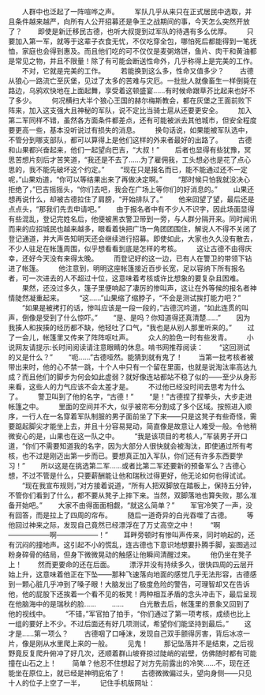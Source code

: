 　　人群中也泛起了一阵喧哗之声。
　　军队几乎从来只在正式居民中选取，并且条件越来越严，向所有人公开招募还是争王之战期间的事，今天怎么突然开放了？
　　即使是新迁移民古德，也听大叔提到过军队的待遇有多么优厚。
　　只要加入第一军，就等于这辈子衣食无忧，不仅吃穿全包，哪怕死后都能得到一笔抚恤，家庭也会得到惠及。而且他们吃的可不仅仅是麦粥烙饼，鱼片、肉干和黄油都是常见之物，并且不限量！除了有可能会断送性命外，几乎称得上是完美的工作。
　　不对，它就是完美的工作。
　　若能换到这么多，性命又值多少？
　　古德从狼心一路流亡至灰堡，见过了太多的苦难与灾厄。一批批人就像畜生一样倒毙在路边，乌鸦欢快地在上面起舞，享受着这顿盛宴……有时候命跟草芥比起来也好不了多少。
　　何况横扫大半个狼心王国的赫尔梅斯教会，都在灰堡之王面前败下阵来，加入这支强大且神秘的军队，说不定比当骑士扈从还要更安全。
　　加入第二军同样不错，虽然各方面条件都差点，还有可能被派去其他城市，但安全程度要更高一些，基本没听说过有损失的消息。
　　换句话说，如果能被军队选中，不管分到哪支部队，都可以算得上是他们这样的外来者最好的出路了。
　　古德和山果都兴奋起来，他们一起望向巴吉，“大叔！”
　　后者也显得有些犹豫，冥思苦想片刻后才苦笑道，“我还是不去了……为了雇佣我，工头想必也是花了点心思的，我不能先破坏这个约定。”
　　“现在只是报名而已，能不能通过还不一定呢，”山果劝道，“你可以等结果出来了再做决定啊。”
　　“那时候只怕我就没决心拒绝了，”巴吉摇摇头，“你们去吧，我会在广场上等你们的好消息的。”
　　山果还想再说什么，却被古德拉住了肩膀，“开始排队了。”
　　他来回望了望，最后还是点点头，“那我们先去申请吧。”
　　由于报名者中有不少人不识字，因此场面显得有些混乱，登记完姓名后，他便被黑衣警卫带到一旁，与人群分隔开来。同时闻讯而来的应招城民也越来越多，眼看着快把广场一角团团围住，解说人不得不关闭了登记通道，并大声告知明天还会继续进行招募。即使如此，大家也久久没有散去，不少人驻足在帐篷周围，似乎想看看到底是怎样的考核。
　　这让古德不由得庆幸，还好今天没有来得太晚。
　　而登记好的这一边，已有人在警卫的带领下钻进了帐篷。
　　他注意到，明明这座帐篷接近百步长宽，足以容纳下所有报名者，可一次进去的人不超过十位，这意味着考核或许比想象的要复杂且困难。
　　果然，还没过多久，篷子里便响起了凄厉的惨叫声，这让在外等候的报名者神情陡然凝重起来。
　　“这……”山果缩了缩脖子，“不会是测试挨打能力吧？”
　　“如果是被拷打的话，惨叫应该是一段一段的，”古德沉吟道，“如此连贯的叫声，倒像是受到了什么惊吓。”
　　“是、是吗？你知道得还真清楚……”
　　因为我揍人和挨揍的经历都不缺，他轻吐了口气，“我也是从别人那里听来的。”
　　过了一会儿，帐篷里又传来了阵阵呕吐声。
　　众人的脸色一时有些发青。
　　小说网友请提示:长时间阅读请注意眼睛的休息。啃书网推荐阅读：
　　“这回测试的又是什么？”
　　“呃……”古德哑然。能猜到就有鬼了！
　　当第一批考核者被带出来时，他的心不禁一跳，十个人中只有一个留在里面，也就是说淘汰率高达九成？而且他们的脚步为何会如此虚弱？就好像连站都站不稳了似的——至少从身形来看，这些人的力气应该不会太差才是。
　　不过他已经没时间去思考为什么了。
　　警卫叫到了他的名字，“古德！”
　　“是！”古德捏了捏拳头，大步走进帐篷之中。
　　里面的空间并不大，似乎被帘布分割成了多个区域。按照进入顺序，一行人在一名穿着军队制服的男子面前坐了下来——只是这凳子有些奇怪，需要踮起脚尖才能坐上去，并且十分容易晃动，简直像是故意让人难受一般。令他稍微安心的是，山果也在这一队之中。
　　“我是该项目的考核人，”军装男子开口道，“你们不需要知道我的名字，因为大部分人很快就会被淘汰，即使通过所有考核，也不过是刚迈出第一步而已。要想真正加入军队，你们还有许多东西要学习！”
　　所以这是在挑选第二军……或者比第二军还要新的预备军么？古德心想，不过不管是什么，只要薪酬能让他和瑞秋过得更好，他无论如何也得试试。
　　“现在我宣布规则，”对方接着说道，“所有人把双脚放在踏板上，保持五分钟，不管你们看到了什么，都不要从凳子上摔下来。当然，双脚落地也算失败，那么准备开始吧。”
　　大家不由得面面相觑，“就这么简单？”
　　军官冷笑了一声，没有回答，而是拉上了四周的帘布。
　　随后一道奇异的白光吞噬了古德。
　　等他回过神来之际，发现自己竟然已经漂浮在了万丈高空之中！
　　“啊——————啊——————！”
　　耳畔旁顿时有惨叫声传来，同时响起的，还有沉闷的撞地声。这引起不小的慌乱，连古德也下意识地想要扑腾手脚，妄图逃过粉身碎骨的结局，但身下微微晃动的触感让他瞬间清醒过来。
　　他仍坐在凳子上！
　　然而更要命的还在后面。
　　漂浮并没有持续多久，很快四周的云层开始上升，这意味着他正在下坠——那种飞速落向地面的感觉几乎无法形容，古德感到一颗心脏几乎冲到了嗓子眼！大脑发出了极度危险的警告，可理智却又在告诉他，他的屁股下还挨着一个看不见的板凳！两种相互矛盾的念头冲击下，最后呈现在他脑海中的是瑞秋的脸……
　　……
　　白光散去后，帐篷里的景象又回到了他的视线中。
　　“不错，”军官拍了拍手，“你们通过了第一项考核，成绩也比上一组的要好上不少。不过后面还有好几项测试，希望你们能坚持到最后。”
　　这才是……第一项么？
　　古德咽了口唾沫，发现自己双手颤得厉害，背后冰凉一片，像是刚从水里爬上来的一般。
　　见鬼！
　　那记坠落并不是结束，之后视野竟反复爬升俯冲了好几次，还顺着群山坡脊掠过陡峭的岩壁，仿佛随时都有可能撞在山石之上！
　　简单？他忍不住想起了对方先前露出的冷笑……不，现在还能坐在原位上，就已经是神明庇佑了！
　　古德微微偏过头，望向身侧——只见十人的位子上空了一半，
　　记住手机版网址：